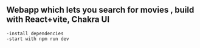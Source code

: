 ## Webapp which lets you search for movies , build with React+vite, Chakra UI
```
-install dependencies
-start with npm run dev
```
